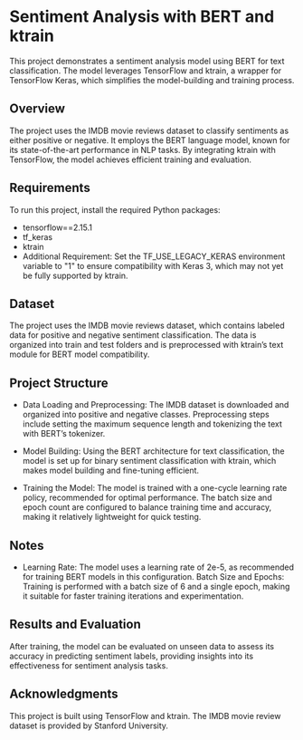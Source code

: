 # Sentiment Analysis with BERT and ktrain
This project demonstrates a sentiment analysis model using BERT for text classification. The model leverages TensorFlow and ktrain, a wrapper for TensorFlow Keras, which simplifies the model-building and training process.

## Overview
The project uses the IMDB movie reviews dataset to classify sentiments as either positive or negative. It employs the BERT language model, known for its state-of-the-art performance in NLP tasks. By integrating ktrain with TensorFlow, the model achieves efficient training and evaluation.

## Requirements
To run this project, install the required Python packages:

* tensorflow==2.15.1
* tf_keras
* ktrain
* Additional Requirement: Set the TF_USE_LEGACY_KERAS environment variable to "1" to ensure compatibility with Keras 3, which may not yet be fully supported by ktrain.

## Dataset
The project uses the IMDB movie reviews dataset, which contains labeled data for positive and negative sentiment classification. The data is organized into train and test folders and is preprocessed with ktrain’s text module for BERT model compatibility.

## Project Structure
* Data Loading and Preprocessing: The IMDB dataset is downloaded and organized into positive and negative classes. Preprocessing steps include setting the maximum sequence length and tokenizing the text with BERT’s tokenizer.

* Model Building: Using the BERT architecture for text classification, the model is set up for binary sentiment classification with ktrain, which makes model building and fine-tuning efficient.

* Training the Model: The model is trained with a one-cycle learning rate policy, recommended for optimal performance. The batch size and epoch count are configured to balance training time and accuracy, making it relatively lightweight for quick testing.

## Notes
* Learning Rate: The model uses a learning rate of 2e-5, as recommended for training BERT models in this configuration.
Batch Size and Epochs: Training is performed with a batch size of 6 and a single epoch, making it suitable for faster training iterations and experimentation.
## Results and Evaluation
After training, the model can be evaluated on unseen data to assess its accuracy in predicting sentiment labels, providing insights into its effectiveness for sentiment analysis tasks.

## Acknowledgments
This project is built using TensorFlow and ktrain. The IMDB movie review dataset is provided by Stanford University.
